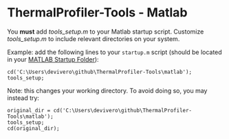 # ThermalProfiler-Tools - Matlab

You **must** add *tools_setup.m* to your Matlab startup script. Customize *tools_setup.m* to 
include relevant directories on your system.

Example: add the following lines to your `startup.m` script (should be located in your [MATLAB Startup Folder](http://www.mathworks.com/help/matlab/matlab_env/matlab-startup-folder.html)):

```
cd('C:\Users\devivero\github\ThermalProfiler-Tools\matlab');
tools_setup;
```

Note: this changes your working directory. To avoid doing so, you may instead try:

```
original_dir = cd('C:\Users\devivero\github\ThermalProfiler-Tools\matlab');
tools_setup;
cd(original_dir);
```
